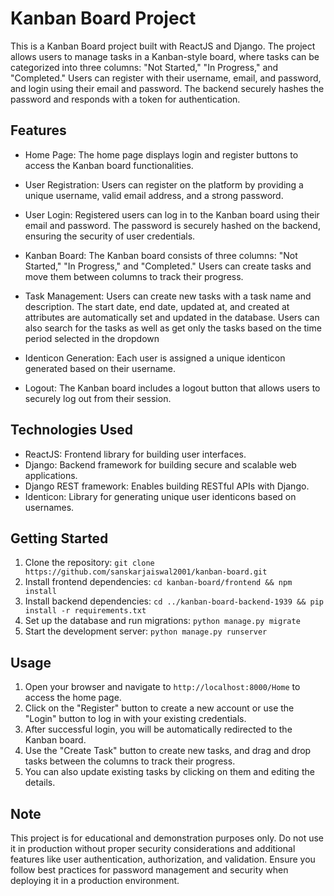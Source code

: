 # Kanban Board Project

This is a Kanban Board project built with ReactJS and Django. The project allows users to manage tasks in a Kanban-style board, where tasks can be categorized into three columns: "Not Started," "In Progress," and "Completed." Users can register with their username, email, and password, and login using their email and password. The backend securely hashes the password and responds with a token for authentication.

## Features

- Home Page: The home page displays login and register buttons to access the Kanban board functionalities.

- User Registration: Users can register on the platform by providing a unique username, valid email address, and a strong password.

- User Login: Registered users can log in to the Kanban board using their email and password. The password is securely hashed on the backend, ensuring the security of user credentials.

- Kanban Board: The Kanban board consists of three columns: "Not Started," "In Progress," and "Completed." Users can create tasks and move them between columns to track their progress.

- Task Management: Users can create new tasks with a task name and description. The start date, end date, updated at, and created at attributes are automatically set and updated in the database. Users can also search for the tasks as well as get only the tasks based on the time period selected in the dropdown

- Identicon Generation: Each user is assigned a unique identicon generated based on their username.

- Logout: The Kanban board includes a logout button that allows users to securely log out from their session.

## Technologies Used

- ReactJS: Frontend library for building user interfaces.
- Django: Backend framework for building secure and scalable web applications.
- Django REST framework: Enables building RESTful APIs with Django.
- Identicon: Library for generating unique user identicons based on usernames.

## Getting Started

1. Clone the repository: `git clone https://github.com/sanskarjaiswal2001/kanban-board.git`
2. Install frontend dependencies: `cd kanban-board/frontend && npm install`
3. Install backend dependencies: `cd ../kanban-board-backend-1939 && pip install -r requirements.txt`
4. Set up the database and run migrations: `python manage.py migrate`
5. Start the development server: `python manage.py runserver`

## Usage

1. Open your browser and navigate to `http://localhost:8000/Home` to access the home page.
2. Click on the "Register" button to create a new account or use the "Login" button to log in with your existing credentials.
3. After successful login, you will be automatically redirected to the Kanban board.
4. Use the "Create Task" button to create new tasks, and drag and drop tasks between the columns to track their progress.
5. You can also update existing tasks by clicking on them and editing the details.

## Note

This project is for educational and demonstration purposes only. Do not use it in production without proper security considerations and additional features like user authentication, authorization, and validation. Ensure you follow best practices for password management and security when deploying it in a production environment.
